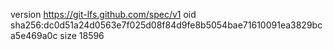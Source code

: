 version https://git-lfs.github.com/spec/v1
oid sha256:dc0d51a24d0563e7f025d08f84d9fe8b5054bae71610091ea3829bca5e469a0c
size 18596
